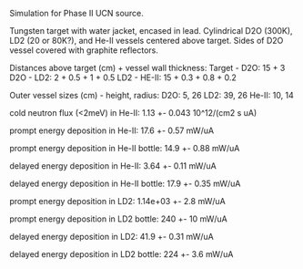 Simulation for Phase II UCN source.

Tungsten target with water jacket, encased in lead.
Cylindrical D2O (300K), LD2 (20 or 80K?), and He-II vessels centered above target.
Sides of D2O vessel covered with graphite reflectors.

Distances above target (cm) + vessel wall thickness:
Target - D2O: 15 + 3
D2O - LD2: 2 + 0.5 + 1 + 0.5
LD2 - HE-II: 15 + 0.3 + 0.8 + 0.2

Outer vessel sizes (cm) - height, radius:
D2O: 5, 26
LD2: 39, 26
He-II: 10, 14

cold neutron flux (<2meV) in He-II:
1.13 +- 0.043 10^12/(cm2 s uA)

prompt energy deposition in He-II:
17.6 +- 0.57 mW/uA

prompt energy deposition in He-II bottle:
14.9 +- 0.88 mW/uA

delayed energy deposition in He-II:
3.64 +- 0.11 mW/uA

delayed energy deposition in He-II bottle:
17.9 +- 0.35 mW/uA

prompt energy deposition in LD2:
1.14e+03 +- 2.8 mW/uA

prompt energy deposition in LD2 bottle:
240 +- 10 mW/uA

delayed energy deposition in LD2:
41.9 +- 0.31 mW/uA

delayed energy deposition in LD2 bottle:
224 +- 3.6 mW/uA

